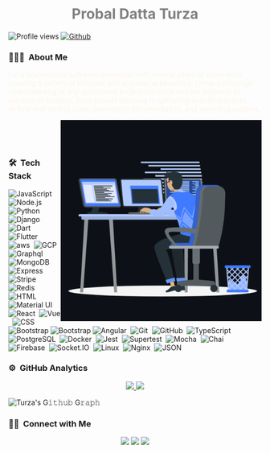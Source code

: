 <h1 align="center" style="color: gray"> Probal Datta Turza </h1>

![Profile views](https://visitor-badge.glitch.me/badge?page_id=turza006.visitor-badge)
[![Github](https://img.shields.io/github/followers/turza006?label=Follow&style=social)](https://github.com/turza006)

### 👨🏻‍💻 &nbsp;About Me
<p style="color: oldlace">I'm a professional software developer with several years of experience creating a variety of complex and scalable applications. I have a thorough understanding of any application project life cycle and am skilled in all aspects of creation, from project planning to gathering specifications to writing and testing code, developing documentation, and providing support.</p>

<img alt="Night Coding" src="animation_500_kxa883sd.gif" width="400" align="right"/>
</br>
</br>
</br>

### 🛠 &nbsp;Tech Stack

![JavaScript](https://img.shields.io/badge/-JavaScript-05122A?style=flat&logo=javascript)&nbsp;
![Node.js](https://img.shields.io/badge/-Node.js-05122A?style=flat&logo=node.js)&nbsp;
![Python](https://img.shields.io/badge/-Python-05122A?style=flat&logo=python)&nbsp;
![Django](https://img.shields.io/badge/-Django-05122A?style=flat&logo=django)&nbsp;
![Dart](https://img.shields.io/badge/-Dart-05122A?style=flat&logo=dart)&nbsp;
![Flutter](https://img.shields.io/badge/-Flutter-05122A?style=flat&logo=flutter)&nbsp;
![aws](https://img.shields.io/badge/-aws-05122A?style=flat&logo=amazon)&nbsp;
![GCP](https://img.shields.io/badge/-GCP-05122A?style=flat&logo=google-cloud)&nbsp;
![Graphql](https://img.shields.io/badge/-Graphql-05122A?style=flat&logo=graphql)&nbsp;
![MongoDB](https://img.shields.io/badge/-MongoDB-05122A?style=flat&logo=mongodb)&nbsp;
![Express](https://img.shields.io/badge/-Express-05122A?style=flat&logo=express)&nbsp;
![Stripe](https://img.shields.io/badge/-Stripe-05122A?style=flat&logo=stripe)&nbsp;
![Redis](https://img.shields.io/badge/-redis-05122A?style=flat&logo=redis)&nbsp;
![HTML](https://img.shields.io/badge/-HTML-05122A?style=flat&logo=HTML5)&nbsp;
![Material UI](https://img.shields.io/badge/-Material_UI-05122A?style=flat&logo=mui&logoColor=1572B6)&nbsp;
![React](https://img.shields.io/badge/-React-05122A?style=flat&logo=react)&nbsp;
![Vue](https://img.shields.io/badge/-Vue-05122A?style=flat&logo=vue.js)&nbsp;
![CSS](https://img.shields.io/badge/-CSS-05122A?style=flat&logo=CSS3&logoColor=1572B6)&nbsp;
![Bootstrap](https://img.shields.io/badge/-Bootstrap-05122A?style=flat&logo=bootstrap&logoColor=563D7C)
![Bootstrap](https://img.shields.io/badge/-Bootstrap-05122A?style=flat&logo=bootstrap&logoColor=563D7C)
![Angular](https://img.shields.io/badge/-Angular-05122A?style=flat&logo=angular)&nbsp;
![Git](https://img.shields.io/badge/-Git-05122A?style=flat&logo=git)&nbsp;
![GitHub](https://img.shields.io/badge/-GitHub-05122A?style=flat&logo=github)&nbsp;
![TypeScript](https://img.shields.io/badge/-TypeScript-05122A?style=flat&logo=typescript)&nbsp;
![PostgreSQL](https://img.shields.io/badge/-PostgreSQL-05122A?style=flat&logo=postgresql)&nbsp;
![Docker](https://img.shields.io/badge/-Docker-05122A?style=flat&logo=docker)&nbsp;
![Jest](https://img.shields.io/badge/-Jest-05122A?style=flat&logo=jest)&nbsp;
![Supertest](https://img.shields.io/badge/-SuperTest-05122A?style=flat&logo=supertest)&nbsp;
![Mocha](https://img.shields.io/badge/-Mocha-05122A?style=flat&logo=mocha)&nbsp;
![Chai](https://img.shields.io/badge/-Chai-05122A?style=flat&logo=chai)&nbsp;
![Firebase](https://img.shields.io/badge/-Firebase-05122A?style=flat&logo=firebase)&nbsp;
![Socket.IO](https://img.shields.io/badge/-Socket.IO-05122A?style=flat&logo=socket.io)&nbsp;
![Linux](https://img.shields.io/badge/-Linux-05122A?style=flat&logo=linux)&nbsp;
![Nginx](https://img.shields.io/badge/-Nginx-05122A?style=flat&logo=nginx)&nbsp;
![JSON](https://img.shields.io/badge/-Json-05122A?style=flat&logo=json)&nbsp;

### ⚙️ &nbsp;GitHub Analytics

<p align="center">
  <a href="https://github.com/turza006">
    <img height="180em" src="https://github-readme-stats-eight-theta.vercel.app/api?username=turza006&show_icons=true&theme=algolia&include_all_commits=true&count_private=true"/>
    <img height="180em" src="https://github-readme-stats-eight-theta.vercel.app/api/top-langs/?username=turza006&layout=compact&langs_count=8&theme=algolia"/>
  </a>

![Turza's G𝚒𝚝𝚑𝚞𝚋 G𝚛𝚊𝚙𝚑](https://activity-graph.herokuapp.com/graph?username=turza006&theme=redical&hide_border=true&area=true)
</p>

### 🤝🏻 &nbsp;Connect with Me

<p align="center">
  <a href="mailto:probaldattaturza@gmail.com"><img src="https://img.shields.io/badge/-Email Me-D14836?style=flat&logo=Gmail&logoColor=white"/></a>
  <a href="https://linkedin.com/in/probal-datta-turza"><img src="https://img.shields.io/badge/-Linkedin-0077B5?style=flat&logo=Linkedin&logoColor=white"/></a>
  <a href="https://facebook.com/probaldatta.turza"><img src="https://img.shields.io/badge/-Facebook-1877F2?style=flat&logo=Facebook&logoColor=white"/></a>
</p>
